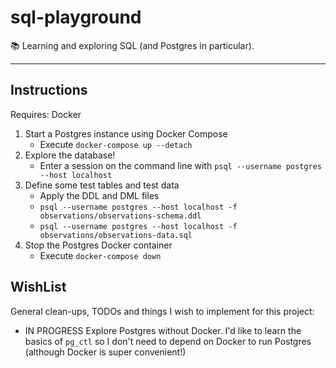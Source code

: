 # sql-playground

📚 Learning and exploring SQL (and Postgres in particular).

---

## Instructions

Requires: Docker
  
1. Start a Postgres instance using Docker Compose
    * Execute `docker-compose up --detach`
1. Explore the database!
    * Enter a session on the command line with `psql --username postgres --host localhost`
1. Define some test tables and test data
    * Apply the DDL and DML files
    * `psql --username postgres --host localhost -f observations/observations-schema.ddl` 
    * `psql --username postgres --host localhost -f observations/observations-data.sql` 
1. Stop the Postgres Docker container
    * Execute `docker-compose down`

## WishList

General clean-ups, TODOs and things I wish to implement for this project:

* IN PROGRESS Explore Postgres without Docker. I'd like to learn the basics of `pg_ctl` so I don't need to depend on Docker to run
  Postgres (although Docker is super convenient!) 
